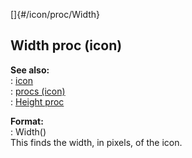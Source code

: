 []{#/icon/proc/Width}    
## Width proc (icon)    
**See also:**    
:   [icon](/ref/icon/icon.md)    
:   [procs (icon)](/ref/icon/proc/proc.md)    
:   [Height proc](/ref/icon/proc/Height/Height.md)    
<!-- -->    
**Format:**    
:   Width()    
This finds the width, in pixels, of the icon.  